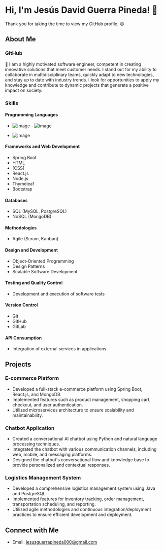 # Hi, I'm Jesús David Guerra Pineda! 👋

Thank you for taking the time to view my GitHub profile. 😄

## About Me

### GitHub

🌱 I am a highly motivated software engineer, competent in creating innovative solutions that meet customer needs. I stand out for my ability to collaborate in multidisciplinary teams, quickly adapt to new technologies, and stay up to date with industry trends. I look for opportunities to apply my knowledge and contribute to dynamic projects that generate a positive impact on society.

### Skills

#### Programming Languages
- ![image](https://github.com/user-attachments/assets/5a84dd97-96cc-4b76-b4d3-c54a9793f84f)   - ![image](https://github.com/user-attachments/assets/ebb1d2ed-7f1d-4e22-9c3f-6bf1237a9354)



- ![image](https://github.com/user-attachments/assets/435ad6ee-ecf9-4f93-9f92-2481516e65f3)


#### Frameworks and Web Development
- Spring Boot
- HTML
- [CSS]
- React.js
- Node.js
- Thymeleaf
- Bootstrap

#### Databases
- SQL (MySQL, PostgreSQL)
- NoSQL (MongoDB)

#### Methodologies
- Agile (Scrum, Kanban)

#### Design and Development
- Object-Oriented Programming
- Design Patterns
- Scalable Software Development

#### Testing and Quality Control
- Development and execution of software tests

#### Version Control
- Git
- GitHub
- GitLab

#### API Consumption
- Integration of external services in applications

## Projects

### E-commerce Platform
- Developed a full-stack e-commerce platform using Spring Boot, React.js, and MongoDB.
- Implemented features such as product management, shopping cart, checkout, and user authentication.
- Utilized microservices architecture to ensure scalability and maintainability.

### Chatbot Application
- Created a conversational AI chatbot using Python and natural language processing techniques.
- Integrated the chatbot with various communication channels, including web, mobile, and messaging platforms.
- Designed the chatbot's conversational flow and knowledge base to provide personalized and contextual responses.

### Logistics Management System
- Developed a comprehensive logistics management system using Java and PostgreSQL.
- Implemented features for inventory tracking, order management, transportation scheduling, and reporting.
- Utilized agile methodologies and continuous integration/deployment practices to ensure efficient development and deployment.

## Connect with Me

- Email: jesusguerrapineda000@gmail.com
